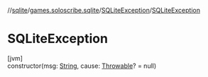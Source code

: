 //[sqlite](../../../index.md)/[games.soloscribe.sqlite](../index.md)/[SQLiteException](index.md)/[SQLiteException](-s-q-lite-exception.md)

# SQLiteException

[jvm]\
constructor(msg: [String](https://kotlinlang.org/api/latest/jvm/stdlib/kotlin-stdlib/kotlin/-string/index.html), cause: [Throwable](https://kotlinlang.org/api/latest/jvm/stdlib/kotlin-stdlib/kotlin/-throwable/index.html)? = null)
